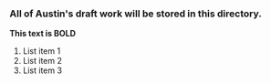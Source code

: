 ### All of Austin's draft work will be stored in this directory.
**This text is BOLD**
1. List item 1
2. List item 2
3. List item 3
